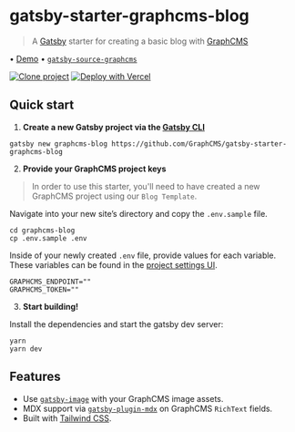 # gatsby-starter-graphcms-blog

> A [Gatsby](httsp://gatsbyjs.com) starter for creating a basic blog with [GraphCMS](https://graphcms.com)

• [Demo](https://gatsby-starter-graphcms-blog.vercel.app) • [`gatsby-source-graphcms`](https://github.com/GraphCMS/gatsby-source-graphcms)

[![Clone project](https://graphcms.com/button)](https://app.graphcms.com/clone/a1cd264ab6d3448d9b4d1e2cc2162620?name=Blog)
[![Deploy with Vercel](https://vercel.com/button)](https://vercel.com/new/clone?repository-url=https%3A%2F%2Fgithub.com%2FGraphCMS%2Fgatsby-starter-graphcms-blog&env=GRAPHCMS_ENDPOINT,GRAPHCMS_TOKEN&envDescription=GraphCMS%20API%20Endpoint%20and%20Token&envLink=https%3A%2F%2Fgithub.com%2FGraphCMS%2Fgatsby-starter-graphcms-blog%23quick-start&project-name=graphcms-blog&repo-name=graphcms-blog&demo-title=GraphCMS%20Blog&demo-description=Gatsby%20starter%20for%20creating%20a%20basic%20blog%20with%20GraphCMS&demo-url=https%3A%2F%2Fblog.withheadlesscms.com%2F&demo-image=https%3A%2F%2Frepository-images.githubusercontent.com%2F283171327%2F1dc64780-e3de-11ea-9661-8f89688dc13c)

## Quick start

1. **Create a new Gatsby project via the [Gatsby CLI](https://www.npmjs.com/package/gatsby-cli)**

```shell
gatsby new graphcms-blog https://github.com/GraphCMS/gatsby-starter-graphcms-blog
```

2. **Provide your GraphCMS project keys**

> In order to use this starter, you'll need to have created a new GraphCMS project using our `Blog Template`.

Navigate into your new site’s directory and copy the `.env.sample` file.

```shell
cd graphcms-blog
cp .env.sample .env
```

Inside of your newly created `.env` file, provide values for each variable. These variables can be found in the [project settings UI](https://graphcms.com/docs/guides/concepts/apis#working-with-apis).

```env
GRAPHCMS_ENDPOINT=""
GRAPHCMS_TOKEN=""
```

3. **Start building!**

Install the dependencies and start the gatsby dev server:

```shell
yarn
yarn dev
```

## Features

- Use [`gatsby-image`](https://www.gatsbyjs.org/packages/gatsby-image) with your GraphCMS image assets.
- MDX support via [`gatsby-plugin-mdx`](https://www.gatsbyjs.org/packages/gatsby-plugin-mdx) on GraphCMS `RichText` fields.
- Built with [Tailwind CSS](https://tailwindcss.com/).
